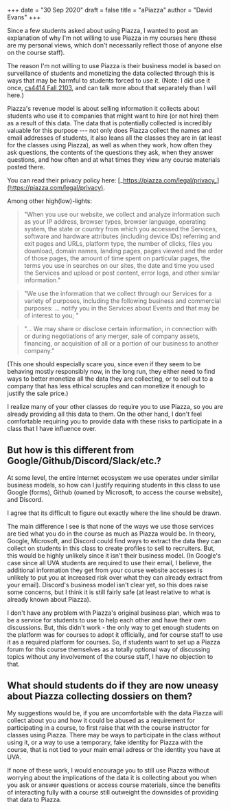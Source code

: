 +++
date = "30 Sep 2020"
draft = false
title = "aPiazza"
author = "David Evans"
+++

Since a few students asked about using Piazza, I wanted to post an
explanation of why I'm not willing to use Piazza in my courses here
(these are my personal views, which don't necessarily reflect those of
anyone else on the course staff).

The reason I'm not willing to use Piazza is their business model is
based on surveillance of students and monetizing the data collected
through this is ways that may be harmful to students forced to use
it. (Note: I did use it once, [cs4414 Fall
2103](https://www.rust-class.org/0/pages/syllabus.html), and can talk
more about that separately than I will here.)

Piazza's revenue model is about selling information it collects about
students who use it to companies that might want to hire (or not hire)
them as a result of this data. The data that is potentially collected
is incredibly valuable for this purpose --- not only does Piazza
collect the names and email addresses of students, it also leans all
the classes they are in (at least for the classes using Piazza), as
well as when they work, how often they ask questions, the contents of
the questions they ask, when they answer questions, and how often and
at what times they view any course materials posted there.

You can read their privacy policy here: [_https://piazza.com/legal/privacy_](https://piazza.com/legal/privacy). 

Among other high(low)-lights:

> "When you use our website, we collect and analyze information such as your IP address, browser types, browser language, operating system, the state or country from which you accessed the Services, software and hardware attributes (including device IDs) referring and exit pages and URLs, platform type, the number of clicks, files you download, domain names, landing pages, pages viewed and the order of those pages, the amount of time spent on particular pages, the terms you use in searches on our sites, the date and time you used the Services and upload or post content, error logs, and other similar information."

> "We use the information that we collect through our Services for a variety of purposes, including the following business and commercial purposes: ... notify you in the Services about Events and that may be of interest to you; "

> "... We may share or disclose certain information, in connection with or during negotiations of any merger, sale of company assets, financing, or acquisition of all or a portion of our business to another company."

(This one should especially scare you, since even if they seem to be
behaving mostly responsibly now, in the long run, they either need to
find ways to better monetize all the data they are collecting, or to
sell out to a company that has less ethical scruples and can monetize
it enough to justify the sale price.)

I realize many of your other classes do require you to use Piazza, so
you are already providing all this data to them. On the other hand, I
don't feel comfortable requiring you to provide data with these risks
to participate in a class that I have influence over.

## But how is this different from Google/Github/Discord/Slack/etc.?

At some level, the entire Internet ecosystem we use operates under
similar business models, so how can I justify requiring students in
this class to use Google (forms), Github (owned by Microsoft, to
access the course website), and Discord.

I agree that its difficult to figure out exactly where the line should
be drawn.

The main difference I see is that none of the ways we use those
services are tied what you do in the course as much as Piazza would
be. In theory, Google, Microsoft, and Discord could find ways to
extract the data they can collect on students in this class to create
profiles to sell to recruiters. But, this would be highly unlikely
since it isn't their business model. (In Google's case since all UVA
students are required to use their email, I believe, the additional
information they get from your course website accesses is unlikely to
put you at increased risk over what they can already extract from your
email). Discord's business model isn't clear yet, so this does raise
some concerns, but I think it is still fairly safe (at least relative
to what is already known about Piazza).

I don't have any problem with Piazza's original business plan, which
was to be a service for students to use to help each other and have
their own discussions. But, this didn't work - the only way to get
enough students on the platform was for courses to adopt it
officially, and for course staff to use it as a required platform for
courses.  So, if students want to set up a Piazza forum for this
course themselves as a totally optional way of discussing topics
without any involvement of the course staff, I have no objection to
that.

## What should students do if they are now uneasy about Piazza collecting dossiers on them?

My suggestions would be, if you are uncomfortable with the data Piazza
will collect about you and how it could be abused as a requirement for
participating in a course, to first raise that with the course
instructor for classes using Piazza. There may be ways to participate
in the class without using it, or a way to use a temporary, fake
identity for Piazza with the course, that is not tied to your main
email adress or the identity you have at UVA.

If none of these work, I would encourage you to still use Piazza
without worrying about the implications of the data it is collecting
about you when you ask or answer questions or access course materials,
since the benefits of interacting fully with a course still outweight
the downsides of providing that data to Piazza.
